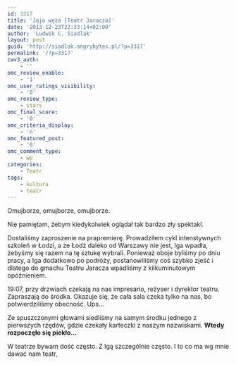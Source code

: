 ```yaml
---
id: 3317
title: 'Jajo węża [Teatr Jaracza]'
date: '2013-12-23T22:33:14+02:00'
author: 'Ludwik C. Siadlak'
layout: post
guid: 'http://siadlak.angrybytes.pl/?p=3317'
permalink: '/?p=3317'
cwv3_auth:
    - ''
omc_review_enable:
    - '1'
omc_user_ratings_visibility:
    - '0'
omc_review_type:
    - stars
omc_final_score:
    - '0'
omc_criteria_display:
    - 'n'
omc_featured_post:
    - '0'
omc_comment_type:
    - wp
categories:
    - Teatr
tags:
    - kultura
    - teatr
---
```


Omujborze, omujborze, omujborze.

Nie pamiętam, żebym kiedykolwiek oglądał tak bardzo zły spektakl.

Dostaliśmy zaproszenie na prapremierę. Prowadziłem cykl intenstywnych szkoleń w Łodzi, a że Łodź daleko od Warszawy nie jest, Iga wpadła, żebyśmy się razem na tę sztukę wybrali. Ponieważ oboje byliśmy po dniu pracy, a Iga dodatkowo po podróży, postanowiliśmy coś szybko zjeść i dlatego do gmachu Teatru Jaracza wpadliśmy z kilkuminutowym opóźnieniem.

19:07, przy drzwiach czekają na nas impresario, reżyser i dyrektor teatru. Zapraszają do środka. Okazuje się, że cała sala czeka tylko na nas, bo potwierdziliśmy obecność. Ups…

Ze spuszczonymi głowami siedliśmy na samym środku jednego z pierwszych rzędów, gdzie czekały karteczki z naszym nazwiskami. **Wtedy rozpoczęło się piekło…**

W teatrze bywam dość często. Z Igą szczególnie często. I to co ma wg mnie dawać nam teatr,